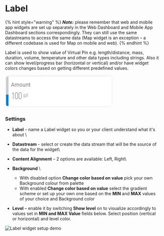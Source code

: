 # Label

{% hint style="warning" %}
_**Note:**_ please remember that web and mobile app widgets are set up separately in the Web Dashboard and Mobile App Dashboard sections correspondingly. They can still use the same datastreams to access the same data (Map widget is an exception – a different codebase is used for Map on mobile and web).
{% endhint %}

Label is used to show value of Virtual Pin e.g. length/distance, mass, duration, volume, temperature and other data types including strings. Also it can show level/progress bar (horizontal or vertical) and/or have widget colors changes based on getting different predefined values.

![](../../.gitbook/assets/label.png)

### **Settings**

* **Label** – name a Label widget so you or your client understand what it's about    \

* **Datastream** - select or create the data stream that will be the source of the data for the widget\

* **Content Alignment** – 2 options are available: Left, Right\

* **Background** \

  * With disabled option **Change color based on value** pick your own Background colour from palette
  *   With enabled **Change color based on value** select the gradient scheme or set up your own one based on the **MIN** and **MAX** values of your choice and Background color


* **Level** – enable it by switching **Show level** on to visualize accordingly to values set in **MIN and MAX Value** fields below. Select position (vertical or horizontal) and level color.

![Label widget setup demo](../../.gitbook/assets/label\_setup.gif)

